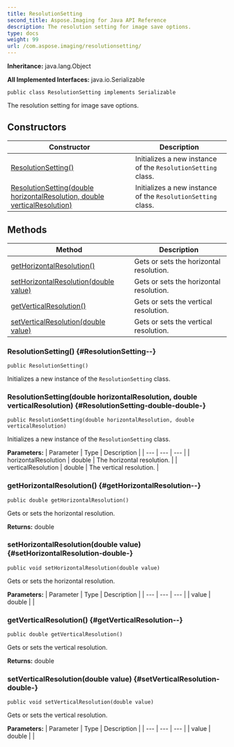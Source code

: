 ```yaml
---
title: ResolutionSetting
second_title: Aspose.Imaging for Java API Reference
description: The resolution setting for image save options.
type: docs
weight: 99
url: /com.aspose.imaging/resolutionsetting/
---
```

**Inheritance:**
java.lang.Object

**All Implemented Interfaces:**
java.io.Serializable
```
public class ResolutionSetting implements Serializable
```

The resolution setting for image save options.
## Constructors

| Constructor | Description |
| --- | --- |
| [ResolutionSetting()](#ResolutionSetting--) | Initializes a new instance of the `ResolutionSetting` class. |
| [ResolutionSetting(double horizontalResolution, double verticalResolution)](#ResolutionSetting-double-double-) | Initializes a new instance of the `ResolutionSetting` class. |
## Methods

| Method | Description |
| --- | --- |
| [getHorizontalResolution()](#getHorizontalResolution--) | Gets or sets the horizontal resolution. |
| [setHorizontalResolution(double value)](#setHorizontalResolution-double-) | Gets or sets the horizontal resolution. |
| [getVerticalResolution()](#getVerticalResolution--) | Gets or sets the vertical resolution. |
| [setVerticalResolution(double value)](#setVerticalResolution-double-) | Gets or sets the vertical resolution. |
### ResolutionSetting() {#ResolutionSetting--}
```
public ResolutionSetting()
```


Initializes a new instance of the `ResolutionSetting` class.

### ResolutionSetting(double horizontalResolution, double verticalResolution) {#ResolutionSetting-double-double-}
```
public ResolutionSetting(double horizontalResolution, double verticalResolution)
```


Initializes a new instance of the `ResolutionSetting` class.

**Parameters:**
| Parameter | Type | Description |
| --- | --- | --- |
| horizontalResolution | double | The horizontal resolution. |
| verticalResolution | double | The vertical resolution. |

### getHorizontalResolution() {#getHorizontalResolution--}
```
public double getHorizontalResolution()
```


Gets or sets the horizontal resolution.

**Returns:**
double
### setHorizontalResolution(double value) {#setHorizontalResolution-double-}
```
public void setHorizontalResolution(double value)
```


Gets or sets the horizontal resolution.

**Parameters:**
| Parameter | Type | Description |
| --- | --- | --- |
| value | double |  |

### getVerticalResolution() {#getVerticalResolution--}
```
public double getVerticalResolution()
```


Gets or sets the vertical resolution.

**Returns:**
double
### setVerticalResolution(double value) {#setVerticalResolution-double-}
```
public void setVerticalResolution(double value)
```


Gets or sets the vertical resolution.

**Parameters:**
| Parameter | Type | Description |
| --- | --- | --- |
| value | double |  |

